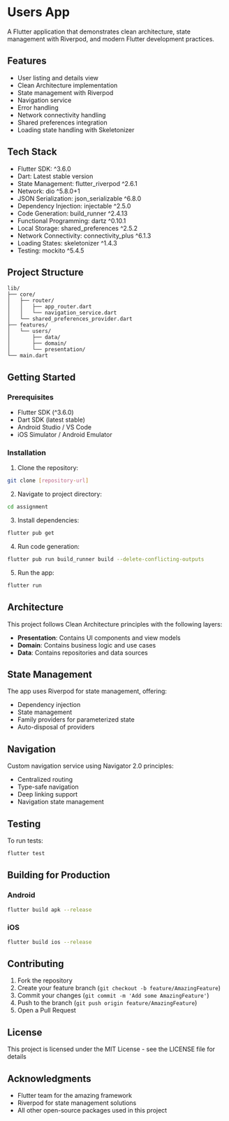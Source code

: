 # Users App

A Flutter application that demonstrates clean architecture, state management with Riverpod, and modern Flutter development practices.

## Features

- User listing and details view
- Clean Architecture implementation
- State management with Riverpod
- Navigation service
- Error handling
- Network connectivity handling
- Shared preferences integration
- Loading state handling with Skeletonizer

## Tech Stack

- Flutter SDK: ^3.6.0
- Dart: Latest stable version
- State Management: flutter_riverpod ^2.6.1
- Network: dio ^5.8.0+1
- JSON Serialization: json_serializable ^6.8.0
- Dependency Injection: injectable ^2.5.0
- Code Generation: build_runner ^2.4.13
- Functional Programming: dartz ^0.10.1
- Local Storage: shared_preferences ^2.5.2
- Network Connectivity: connectivity_plus ^6.1.3
- Loading States: skeletonizer ^1.4.3
- Testing: mockito ^5.4.5

## Project Structure

```
lib/
├── core/
│   ├── router/
│   │   ├── app_router.dart
│   │   └── navigation_service.dart
│   └── shared_preferences_provider.dart
├── features/
│   └── users/
│       ├── data/
│       ├── domain/
│       └── presentation/
└── main.dart
```

## Getting Started

### Prerequisites

- Flutter SDK (^3.6.0)
- Dart SDK (latest stable)
- Android Studio / VS Code
- iOS Simulator / Android Emulator

### Installation

1. Clone the repository:
```bash
git clone [repository-url]
```

2. Navigate to project directory:
```bash
cd assignment
```

3. Install dependencies:
```bash
flutter pub get
```

4. Run code generation:
```bash
flutter pub run build_runner build --delete-conflicting-outputs
```

5. Run the app:
```bash
flutter run
```

## Architecture

This project follows Clean Architecture principles with the following layers:

- **Presentation**: Contains UI components and view models
- **Domain**: Contains business logic and use cases
- **Data**: Contains repositories and data sources

## State Management

The app uses Riverpod for state management, offering:
- Dependency injection
- State management
- Family providers for parameterized state
- Auto-disposal of providers

## Navigation

Custom navigation service using Navigator 2.0 principles:
- Centralized routing
- Type-safe navigation
- Deep linking support
- Navigation state management

## Testing

To run tests:
```bash
flutter test
```

## Building for Production

### Android

```bash
flutter build apk --release
```

### iOS

```bash
flutter build ios --release
```

## Contributing

1. Fork the repository
2. Create your feature branch (`git checkout -b feature/AmazingFeature`)
3. Commit your changes (`git commit -m 'Add some AmazingFeature'`)
4. Push to the branch (`git push origin feature/AmazingFeature`)
5. Open a Pull Request

## License

This project is licensed under the MIT License - see the LICENSE file for details

## Acknowledgments

- Flutter team for the amazing framework
- Riverpod for state management solutions
- All other open-source packages used in this project

